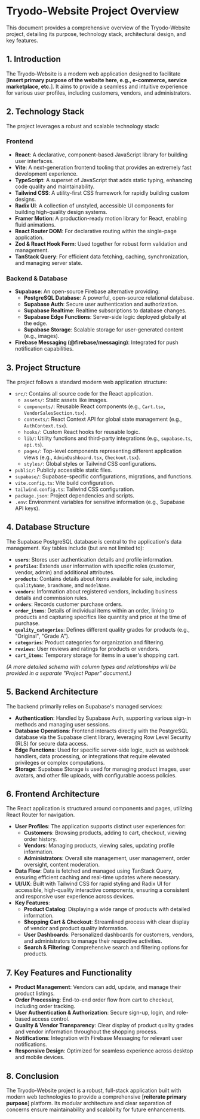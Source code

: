 # Tryodo-Website Project Overview

This document provides a comprehensive overview of the Tryodo-Website project, detailing its purpose, technology stack, architectural design, and key features.

## 1. Introduction

The Tryodo-Website is a modern web application designed to facilitate [**Insert primary purpose of the website here, e.g., e-commerce, service marketplace, etc.**]. It aims to provide a seamless and intuitive experience for various user profiles, including customers, vendors, and administrators.

## 2. Technology Stack

The project leverages a robust and scalable technology stack:

### Frontend
*   **React**: A declarative, component-based JavaScript library for building user interfaces.
*   **Vite**: A next-generation frontend tooling that provides an extremely fast development experience.
*   **TypeScript**: A superset of JavaScript that adds static typing, enhancing code quality and maintainability.
*   **Tailwind CSS**: A utility-first CSS framework for rapidly building custom designs.
*   **Radix UI**: A collection of unstyled, accessible UI components for building high-quality design systems.
*   **Framer Motion**: A production-ready motion library for React, enabling fluid animations.
*   **React Router DOM**: For declarative routing within the single-page application.
*   **Zod & React Hook Form**: Used together for robust form validation and management.
*   **TanStack Query**: For efficient data fetching, caching, synchronization, and managing server state.

### Backend & Database
*   **Supabase**: An open-source Firebase alternative providing:
    *   **PostgreSQL Database**: A powerful, open-source relational database.
    *   **Supabase Auth**: Secure user authentication and authorization.
    *   **Supabase Realtime**: Realtime subscriptions to database changes.
    *   **Supabase Edge Functions**: Server-side logic deployed globally at the edge.
    *   **Supabase Storage**: Scalable storage for user-generated content (e.g., images).
*   **Firebase Messaging (@firebase/messaging)**: Integrated for push notification capabilities.

## 3. Project Structure

The project follows a standard modern web application structure:

*   `src/`: Contains all source code for the React application.
    *   `assets/`: Static assets like images.
    *   `components/`: Reusable React components (e.g., `Cart.tsx`, `VendorSalesSection.tsx`).
    *   `contexts/`: React Context API for global state management (e.g., `AuthContext.tsx`).
    *   `hooks/`: Custom React hooks for reusable logic.
    *   `lib/`: Utility functions and third-party integrations (e.g., `supabase.ts`, `api.ts`).
    *   `pages/`: Top-level components representing different application views (e.g., `AdminDashboard.tsx`, `Checkout.tsx`).
    *   `styles/`: Global styles or Tailwind CSS configurations.
*   `public/`: Publicly accessible static files.
*   `supabase/`: Supabase-specific configurations, migrations, and functions.
*   `vite.config.ts`: Vite build configuration.
*   `tailwind.config.ts`: Tailwind CSS configuration.
*   `package.json`: Project dependencies and scripts.
*   `.env`: Environment variables for sensitive information (e.g., Supabase API keys).

## 4. Database Structure

The Supabase PostgreSQL database is central to the application's data management. Key tables include (but are not limited to):

*   **`users`**: Stores user authentication details and profile information.
*   **`profiles`**: Extends user information with specific roles (customer, vendor, admin) and additional attributes.
*   **`products`**: Contains details about items available for sale, including `qualityName`, `brandName`, and `modelName`.
*   **`vendors`**: Information about registered vendors, including business details and commission rules.
*   **`orders`**: Records customer purchase orders.
*   **`order_items`**: Details of individual items within an order, linking to products and capturing specifics like quantity and price at the time of purchase.
*   **`quality_categories`**: Defines different quality grades for products (e.g., "Original", "Grade A").
*   **`categories`**: Product categories for organization and filtering.
*   **`reviews`**: User reviews and ratings for products or vendors.
*   **`cart_items`**: Temporary storage for items in a user's shopping cart.

*(A more detailed schema with column types and relationships will be provided in a separate "Project Paper" document.)*

## 5. Backend Architecture

The backend primarily relies on Supabase's managed services:

*   **Authentication**: Handled by Supabase Auth, supporting various sign-in methods and managing user sessions.
*   **Database Operations**: Frontend interacts directly with the PostgreSQL database via the Supabase client library, leveraging Row Level Security (RLS) for secure data access.
*   **Edge Functions**: Used for specific server-side logic, such as webhook handlers, data processing, or integrations that require elevated privileges or complex computations.
*   **Storage**: Supabase Storage is used for managing product images, user avatars, and other file uploads, with configurable access policies.

## 6. Frontend Architecture

The React application is structured around components and pages, utilizing React Router for navigation.

*   **User Profiles**: The application supports distinct user experiences for:
    *   **Customers**: Browsing products, adding to cart, checkout, viewing order history.
    *   **Vendors**: Managing products, viewing sales, updating profile information.
    *   **Administrators**: Overall site management, user management, order oversight, content moderation.
*   **Data Flow**: Data is fetched and managed using TanStack Query, ensuring efficient caching and real-time updates where necessary.
*   **UI/UX**: Built with Tailwind CSS for rapid styling and Radix UI for accessible, high-quality interactive components, ensuring a consistent and responsive user experience across devices.
*   **Key Features**:
    *   **Product Catalog**: Displaying a wide range of products with detailed information.
    *   **Shopping Cart & Checkout**: Streamlined process with clear display of vendor and product quality information.
    *   **User Dashboards**: Personalized dashboards for customers, vendors, and administrators to manage their respective activities.
    *   **Search & Filtering**: Comprehensive search and filtering options for products.

## 7. Key Features and Functionality

*   **Product Management**: Vendors can add, update, and manage their product listings.
*   **Order Processing**: End-to-end order flow from cart to checkout, including order tracking.
*   **User Authentication & Authorization**: Secure sign-up, login, and role-based access control.
*   **Quality & Vendor Transparency**: Clear display of product quality grades and vendor information throughout the shopping process.
*   **Notifications**: Integration with Firebase Messaging for relevant user notifications.
*   **Responsive Design**: Optimized for seamless experience across desktop and mobile devices.

## 8. Conclusion

The Tryodo-Website project is a robust, full-stack application built with modern web technologies to provide a comprehensive [**reiterate primary purpose**] platform. Its modular architecture and clear separation of concerns ensure maintainability and scalability for future enhancements.